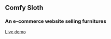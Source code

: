 ## Comfy Sloth

### An e-commerce website selling furnitures

[Live demo](https://comfy-sloth-theme-1.netlify.app/)
